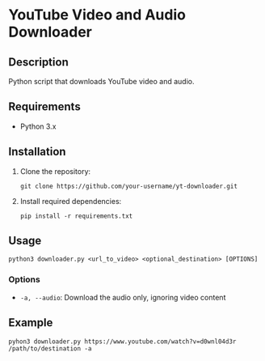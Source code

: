 # YouTube Video and Audio Downloader

## Description
Python script that downloads YouTube video and audio.

## Requirements
- Python 3.x

## Installation
1. Clone the repository:
    ```shell
    git clone https://github.com/your-username/yt-downloader.git
    ```
2. Install required dependencies:
    ```shell
    pip install -r requirements.txt
    ```


## Usage
```shell
python3 downloader.py <url_to_video> <optional_destination> [OPTIONS]
```
### Options
- `-a, --audio`: Download the audio only, ignoring video content

## Example
```shell
pyhon3 downloader.py https://www.youtube.com/watch?v=d0wnl04d3r /path/to/destination -a